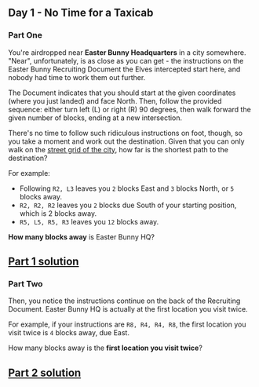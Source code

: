 ## Day 1 - No Time for a Taxicab

### Part One

You're airdropped near **Easter Bunny Headquarters** in a city somewhere. "Near", unfortunately,
is as close as you can get - the instructions on the Easter Bunny Recruiting Document the Elves
intercepted start here, and nobody had time to work them out further.

The Document indicates that you should start at the given coordinates (where you just landed)
and face North. Then, follow the provided sequence: either turn left (L) or right (R) 90 degrees,
then walk forward the given number of blocks, ending at a new intersection.

There's no time to follow such ridiculous instructions on foot, though, so you take a moment
and work out the destination. Given that you can only walk on the [street grid of the city][1],
how far is the shortest path to the destination?

For example:

 * Following `R2, L3` leaves you `2` blocks East and `3` blocks North, or `5` blocks away.
 * `R2, R2, R2` leaves you `2` blocks due South of your starting position, which is 2 blocks away.
 * `R5, L5, R5, R3` leaves you `12` blocks away.

**How many blocks away** is Easter Bunny HQ?

[Part 1 solution][2]
--------------------

### Part Two

Then, you notice the instructions continue on the back of the Recruiting Document. Easter Bunny HQ
is actually at the first location you visit twice.

For example, if your instructions are `R8, R4, R4, R8`, the first location you visit twice is
`4` blocks away, due East.

How many blocks away is the **first location you visit twice**?

[Part 2 solution][3]
--------------------


[1]: https://en.wikipedia.org/wiki/Taxicab_geometry
[2]: part_1.py
[3]: part_2.py
